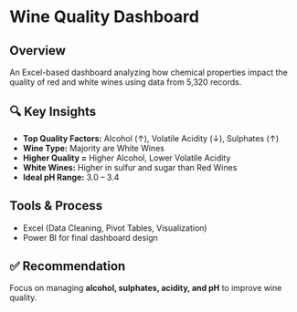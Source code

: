 #  Wine Quality Dashboard



##  Overview
An Excel-based dashboard analyzing how chemical properties impact the quality of red and white wines using data from 5,320 records.

## 🔍 Key Insights
- **Top Quality Factors:** Alcohol (↑), Volatile Acidity (↓), Sulphates (↑)
- **Wine Type:** Majority are White Wines  
- **Higher Quality =** Higher Alcohol, Lower Volatile Acidity  
- **White Wines:** Higher in sulfur and sugar than Red Wines  
- **Ideal pH Range:** 3.0 – 3.4

##  Tools & Process
- Excel (Data Cleaning, Pivot Tables, Visualization)
- Power BI for final dashboard design

## ✅ Recommendation
Focus on managing **alcohol, sulphates, acidity, and pH** to improve wine quality.



